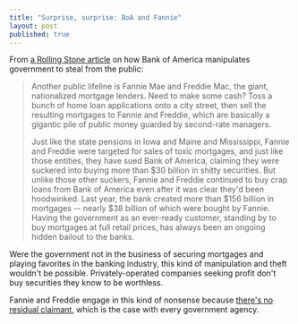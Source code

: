 ```yaml
---
title: "Surprise, surprise: BoA and Fannie"
layout: post
published: true
---
```


From [a Rolling Stone
article](http://www.rollingstone.com/politics/news/bank-of-america-too-crooked-to-fail-20120314?print=true)
on how Bank of America manipulates government to steal from the public:

> Another public lifeline is Fannie Mae and Freddie Mac, the giant, nationalized
> mortgage lenders. Need to make some cash? Toss a bunch of home loan
> applications onto a city street, then sell the resulting mortgages to Fannie
> and Freddie, which are basically a gigantic pile of public money guarded by
> second-rate managers. 
> 
> Just like the state pensions in Iowa and Maine and Mississippi, Fannie and
> Freddie were targeted for sales of toxic mortgages, and just like those
> entities, they have sued Bank of America, claiming they were suckered into
> buying more than $30 billion in shitty securities. But unlike those other
> suckers, Fannie and Freddie continued to buy crap loans from Bank of America
> even after it was clear they'd been hoodwinked. Last year, the bank
> created more than $156 billion in mortgages -- nearly $38 billion of which
> were bought by Fannie. Having the government as an ever-ready customer,
> standing by to buy mortgages at full retail prices, has always been an ongoing
> hidden bailout to the banks.


Were the government not in the business of securing mortgages and playing
favorites in the banking industry, this kind of manipulation and theft wouldn't
be possible. Privately-operated companies seeking profit don't buy securities
they know to be worthless.

Fannie and Freddie engage in this kind of nonsense because [there's no residual
claimant](http://en.wikipedia.org/wiki/Tragedy_of_the_commons), which is the
case with every government agency.

